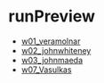 # runPreview
* [w01_veramolnar](https://hiroyukisakamoto.github.io/rtp_sfpc_fall21/w01_veramolnar)
* [w02_johnwhiteney](https://hiroyukisakamoto.github.io/rtp_sfpc_fall21/w02_johnwhiteney/bin/w2_johnwhiteney.html)
* [w03_johnmaeda](https://hiroyukisakamoto.github.io/rtp_sfpc_fall21/w03_johnmaeda)
* [w07_Vasulkas](https://hiroyukisakamoto.github.io/rtp_sfpc_fall21/w07_Vasulkas/bin/ruttEtra1.html)
